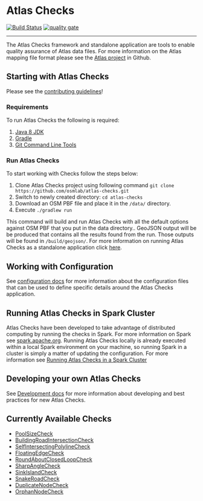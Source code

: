 # Atlas Checks

[![Build Status](https://travis-ci.org/osmlab/atlas-checks.svg?branch=master)](https://travis-ci.org/osmlab/atlas-checks)
[![quality gate](https://sonarcloud.io/api/project_badges/measure?project=org.openstreetmap.atlas%3Aatlas-checks&metric=alert_status)](https://sonarcloud.io/dashboard?id=org.openstreetmap.atlas%3Aatlas-checks)

---

The Atlas Checks framework and standalone application are tools to enable quality assurance of Atlas data files. For more information on the Atlas mapping file format please see the [Atlas project](http://github.com/osmlab/atlas) in Github.

## Starting with Atlas Checks

Please see the [contributing guidelines](https://github.com/osmlab/atlas/blob/dev/CONTRIBUTING.md)!

### Requirements
To run Atlas Checks the following is required:
1. [Java 8 JDK](http://www.oracle.com/technetwork/java/javase/downloads/index.html)
2. [Gradle](https://gradle.org/install)
3. [Git Command Line Tools](https://git-scm.com/downloads)

### Run Atlas Checks
To start working with Checks follow the steps below:
1. Clone Atlas Checks project using following command `git clone https://github.com/osmlab/atlas-checks.git`
2. Switch to newly created directory: `cd atlas-checks`
3. Download an OSM PBF file and place it in the `/data/` directory.
3. Execute `./gradlew run`

This command will build and run Atlas Checks with all the default options against OSM PBF that you put in the data directory.. GeoJSON output will be be produced that contains all the results found from the run. Those outputs will be found in `/build/geojson/`. For more information on running Atlas Checks as a standalone application click [here](docs/standalone.md).

## Working with Configuration
See [configuration docs](docs/configuration.md) for more information about the configuration files that can be used to define specific details around the Atlas Checks application.

## Running Atlas Checks in Spark Cluster
Atlas Checks have been developed to take advantage of distributed computing by running the checks in Spark. For more information on Spark see [spark.apache.org](http://spark.apache.org/). Running Atlas Checks locally is already executed within a local Spark environment on your machine, so running Spark in a cluster is simply a matter of updating the configuration. For more information see [Running Atlas Checks in a Spark Cluster](docs/cluster.md)

## Developing your own Atlas Checks
See [Development docs](docs/dev.md) for more information about developing and best practices for new Atlas Checks.

## Currently Available Checks

- [PoolSizeCheck](docs/tutorials/tutorial1-PoolSizeCheck.md)
- [BuildingRoadIntersectionCheck](docs/checks/buildingRoadIntersectionCheck.md)
- [SelfIntersectingPolylineCheck](docs/checks/selfIntersectingPolylineCheck.md)
- [FloatingEdgeCheck](docs/checks/floatingEdgeCheck.md)
- [RoundAboutClosedLoopCheck](docs/checks/roundaboutClosedLoopCheck.md)
- [SharpAngleCheck](docs/checks/sharpAngleCheck.md)
- [SinkIslandCheck](docs/tutorials/tutorial3-SinkIslandCheck.md)
- [SnakeRoadCheck](docs/checks/snakeRoadCheck.md)
- [DuplicateNodeCheck](docs/checks/duplicateNodeCheck.md)
- [OrphanNodeCheck](docs/tutorials/tutorial2-OrphanNodeCheck.md)
